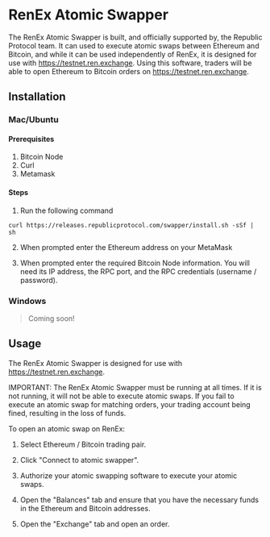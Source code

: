 # RenEx Atomic Swapper

The RenEx Atomic Swapper is built, and officially supported by, the Republic Protocol team. It can used to execute atomic swaps between Ethereum and Bitcoin, and while it can be used independently of RenEx, it is designed for use with https://testnet.ren.exchange. Using this software, traders will be able to open Ethereum to Bitcoin orders on https://testnet.ren.exchange.
    
## Installation

### Mac/Ubuntu

#### Prerequisites

1. Bitcoin Node
2. Curl
3. Metamask

#### Steps

1. Run the following command

`curl https://releases.republicprotocol.com/swapper/install.sh -sSf | sh`

2. When prompted enter the Ethereum address on your MetaMask

3. When prompted enter the required Bitcoin Node information. You will need its IP address, the RPC port, and the RPC credentials (username / password).

### Windows

> Coming soon!

## Usage

The RenEx Atomic Swapper is designed for use with https://testnet.ren.exchange. 

IMPORTANT: The RenEx Atomic Swapper must be running at all times. If it is not running, it will not be able to execute atomic swaps. If you fail to execute an atomic swap for matching orders, your trading account being fined, resulting in the loss of funds.

To open an atomic swap on RenEx:

1. Select Ethereum / Bitcoin trading pair.

2. Click "Connect to atomic swapper".

3. Authorize your atomic swapping software to execute your atomic swaps.

4. Open the "Balances" tab and ensure that you have the necessary funds in the Ethereum and Bitcoin addresses.

5. Open the "Exchange" tab and open an order.